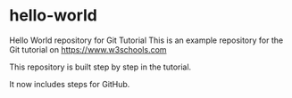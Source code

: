  # hello-world
 Hello World repository for Git Tutorial
 This is an example repository for the Git tutorial on https://www.w3schools.com
 
 This repository is built step by step in the tutorial.
 
 It now includes steps for GitHub.
 
